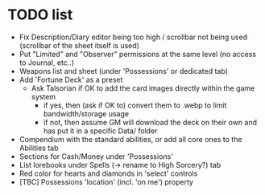 # TODO list
+ Fix Description/Diary editor being too high / scrollbar not being used (scrollbar of the sheet itself is used)
+ Put "Limited" and "Observer" permissions at the same level (no access to Journal, etc..)
+ Weapons list and sheet (under 'Possessions' or dedicated tab)
+ Add 'Fortune Deck' as a preset  
    + Ask Talsorian if OK to add the card images directly within the game system
        + if yes, then (ask if OK to) convert them to .webp to limit bandwidth/storage usage
        + if not, then assume GM will download the deck on their own and has put it in a specific Data/ folder
+ Compendium with the standard abilities, or add all core ones to the Abilities tab
+ Sections for Cash/Money under 'Possessions'
+ List lorebooks under Spells (-> rename to High Sorcery?) tab
+ Red color for hearts and diamonds in 'select' controls
+ [TBC] Possessions 'location' (incl. 'on me') property
